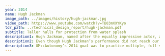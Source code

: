 ```yaml
---
year: 2014
name: Hugh Jackman
image_path: ../images/history/hugh-jackman.jpg
video_path: https://www.youtube.com/watch?v=TB03mXXYKyo
tdr_path: ../technical_design_report/hugh-jackman.pdf
subtitle: Taller hulls for protection from water splash
description1: Hugh Jackman, named after the equally impressive actor, acquired 8th place in the 2014 RoboBoat competition.
description2: Even though Hugh Jackman’s performance did not reach our high standards, this boat had several improvements. Hugh has completely new, taller hulls which allows our electronics to be more protected from water splash. Additionally, with a brand new electric box, Hugh is more organized and more efficient than ever. With all of these revisions, Hugh has successfully paved the way for future iterations to perform exceedingly well.
description3: UM::Autonomy’s 2014 goal was to practice multiple, full-scale tests including our own mock competition and general testing in the Lurie Fountain.
---
```

